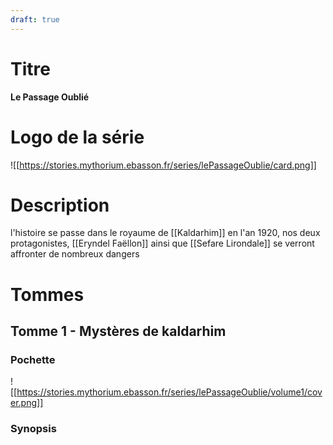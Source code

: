 ```yaml
---
draft: true
---
```


# Titre

**Le Passage Oublié**

# Logo de la série

![[https://stories.mythorium.ebasson.fr/series/lePassageOublie/card.png]]

# Description

l'histoire se passe dans le royaume de [[Kaldarhim]] en l'an 1920, nos deux protagonistes, [[Eryndel Faëllon]] ainsi que [[Sefare Lirondale]] se verront affronter de nombreux dangers

# Tommes

## Tomme 1 - Mystères de kaldarhim

### Pochette

![[https://stories.mythorium.ebasson.fr/series/lePassageOublie/volume1/cover.png]]

### Synopsis